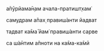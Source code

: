 а̄пӯрйама̄н̣ам ачала-пратишт̣хам̇

самудрам а̄пах̣ правиш́анти йадват

тадват ка̄ма̄ йам̇ правиш́анти сарве

са ш́а̄нтим а̄пноти на ка̄ма-ка̄мӣ